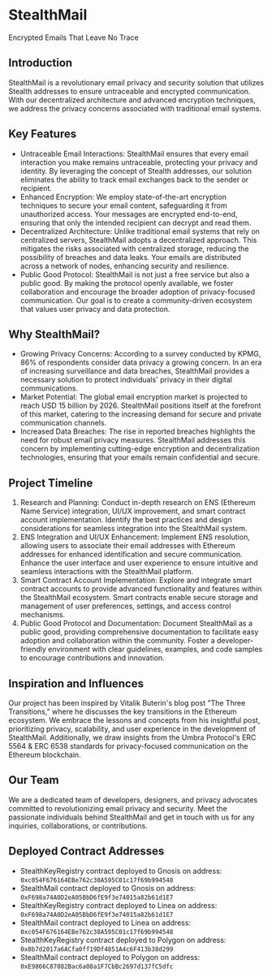 # StealthMail

Encrypted Emails That Leave No Trace

## Introduction
StealthMail is a revolutionary email privacy and security solution that utilizes Stealth addresses 
to ensure untraceable and encrypted communication. With our decentralized architecture and 
advanced encryption techniques, we address the privacy concerns associated with traditional email 
systems.

## Key Features
- Untraceable Email Interactions: StealthMail ensures that every email interaction you make remains
  untraceable, protecting your privacy and identity. By leveraging the concept of Stealth addresses,
  our solution eliminates the ability to track email exchanges back to the sender or recipient.
- Enhanced Encryption: We employ state-of-the-art encryption techniques to secure your email content, 
  safeguarding it from unauthorized access. Your messages are encrypted end-to-end, ensuring that only 
  the intended recipient can decrypt and read them.
- Decentralized Architecture: Unlike traditional email systems that rely on centralized servers,
  StealthMail adopts a decentralized approach. This mitigates the risks associated with centralized 
  storage, reducing the possibility of breaches and data leaks. Your emails are distributed across a 
  network of nodes, enhancing security and resilience.
- Public Good Protocol: StealthMail is not just a free service but also a public good. By making 
  the protocol openly available, we foster collaboration and encourage the broader adoption of 
  privacy-focused communication. Our goal is to create a community-driven ecosystem that values user 
  privacy and data protection.

## Why StealthMail?
- Growing Privacy Concerns: According to a survey conducted by KPMG, 86% of respondents consider 
  data privacy a growing concern. In an era of increasing surveillance and data breaches, StealthMail 
  provides a necessary solution to protect individuals' privacy in their digital communications.
- Market Potential: The global email encryption market is projected to reach USD 15 billion by 2026. 
  StealthMail positions itself at the forefront of this market, catering to the increasing demand for 
  secure and private communication channels.
- Increased Data Breaches: The rise in reported breaches highlights the need for robust email privacy 
  measures. StealthMail addresses this concern by implementing cutting-edge encryption and decentralization 
  technologies, ensuring that your emails remain confidential and secure.

## Project Timeline
1. Research and Planning: Conduct in-depth research on ENS (Ethereum Name Service) integration, UI/UX 
   improvement, and smart contract account implementation. Identify the best practices and design considerations
   for seamless integration into the StealthMail system.
2. ENS Integration and UI/UX Enhancement: Implement ENS resolution, allowing users to associate their 
   email addresses with Ethereum addresses for enhanced identification and secure communication. Enhance the 
   user interface and user experience to ensure intuitive and seamless interactions with the StealthMail platform.
3. Smart Contract Account Implementation: Explore and integrate smart contract accounts to provide 
   advanced functionality and features within the StealthMail ecosystem. Smart contracts enable secure 
   storage and management of user preferences, settings, and access control mechanisms.
4. Public Good Protocol and Documentation: Document StealthMail as a public good, providing comprehensive 
   documentation to facilitate easy adoption and collaboration within the community. Foster a 
   developer-friendly environment with clear guidelines, examples, and code samples to encourage contributions 
   and innovation.

## Inspiration and Influences
Our project has been inspired by Vitalik Buterin's blog post "The Three Transitions," where he discusses 
the key transitions in the Ethereum ecosystem. We embrace the lessons and concepts from his insightful
post, prioritizing privacy, scalability, and user experience in the development of StealthMail. Additionally, 
we draw insights from the Umbra Protocol's ERC 5564 & ERC 6538 standards for privacy-focused communication 
on the Ethereum blockchain.

## Our Team
We are a dedicated team of developers, designers, and privacy advocates committed to revolutionizing email 
privacy and security. Meet the passionate individuals behind StealthMail and get in touch with us for any 
inquiries, collaborations, or contributions.

## Deployed Contract Addresses
- StealthKeyRegistry contract deployed to Gnosis on address: `0xc054F676164EBe762c38A595C01c17f69b994548`
- StealthMail contract deployed to Gnosis on address: `0xF698a74A0D2eA05BbD6fE9f3e74015a82b61d1E7`
- StealthKeyRegistry contract deployed to Linea on address: `0xF698a74A0D2eA05BbD6fE9f3e74015a82b61d1E7`
- StealthMail contract deployed to Linea on address: `0xc054F676164EBe762c38A595C01c17f69b994548`
- StealthKeyRegistry contract deployed to Polygon on address: `0x8b7d2017a6ACfa0ff19Df4851A4c6F413b38d299`
- StealthMail contract deployed to Polygon on address: `0xE9866C87082Bac6a08a1F7CbBc2697d137fC5dfc`
